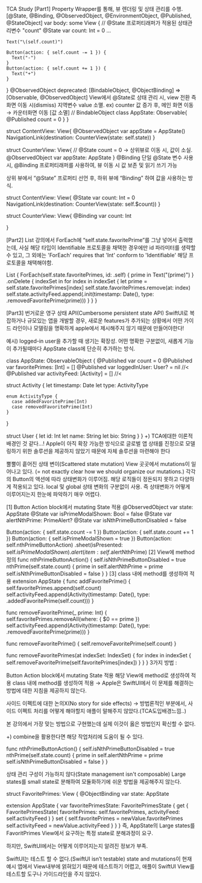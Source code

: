 TCA Study
[Part1]
Property Wrapper를 통해, 뷰 렌더링 및 상태 관리를 수행.
[@State, @Binding, @ObservedObject, @EnvironmentObject, @Published, @StateObject]
var body: some View {
    // @State 프로퍼티래퍼가 적용된 상태관리변수 "count"
    @State var count: Int = 0
     ...

    Text("\(self.count)")

    Button(action: { self.count -= 1 }) {
      Text("-")
    }
    Button(action: { self.count += 1 }) {
      Text("+")
    }
}
@ObservedObject
deprecated: [BindableObject, @ObjectBinding] ⇒ [Observable, @ObservedObject]
View에서 @State로 상태 관리 시, view 전환 즉 화면 이동 시(dismiss) 지역변수 value 소멸.
ex) counter 값 증가 후, 메인 화면 이동 → 카운터화면 이동 [값 소멸]
// BindableObject
class AppState: Observable{
    @Published count = 0 
    }
}

struct ContentView: View{
 @ObservedObject var appState = AppState()
 NavigationLink(destination: CounterView(state: self.state))
}

struct CounterView: View{
    // @State count = 0 -> 상위뷰로 이동 시, 값이 소실.
    @ObservedObject var appState: AppState
}
@Binding
단일 @State 변수 사용 시, @Binding 프로퍼티래퍼를 사용하여, 뷰 이동 시 값 보존 및 읽기 쓰기 가능

상위 뷰에서 “@State” 프로퍼티 선언 후, 하위 뷰에 “Binding” 하여 값을 사용하는 방식.

struct ContentView: View{
 @State var count: Int = 0
 NavigationLink(destination: CounterView(state: self.$count))
}

struct CounterView: View{
    @Binding var count: Int
    
}

[Part2]
List
강의에서 ForEach에 “self.state.favoritePrime”를 그냥 넣어서 출력했는데, 사실 해당 타입이 Identifiable 프로토콜을 채택한 경우에만 id 파라미터를 생략할 수 있고, 그 외에는 'ForEach' requires that 'Int' conform to 'Identifiable' 해당 프로토콜을 채택해야함.

List {
      ForEach(self.state.favoritePrimes, id: \.self) { prime in
        Text("\(prime)")
      }
      .onDelete { indexSet in
        for index in indexSet {
          let prime = self.state.favoritePrimes[index]
          self.state.favoritePrimes.remove(at: index)
          self.state.activityFeed.append(.init(timestamp: Date(), type: .removedFavoritePrime(prime)))
        }
      }
    }

[Part3]
번거로운 영구 상태 API(Cumbersome persistent state API)
SwiftUI로 복잡하거나 규모있는 앱을 개발할 경우, 새로운 features가 추가되는 상황에서 어떤 가이드 라인이나 모델링을 명확하게 apple에서 제시해주지 않기 때문에 만들어야한다!

예시) logged-in user을 추가할 때 생기는 확장성. 어떤 명확한 구분없이, 새롭게 기능이 추가될때마다 AppState class에 단순히 추가하는 방식.

class AppState: ObservableObject {
  @Published var count = 0
  @Published var favoritePrimes: [Int] = []
  @Published var loggedInUser: User? = nil //< 
  @Published var activityFeed: [Activity] = [] //<

  struct Activity {
    let timestamp: Date
    let type: ActivityType

    enum ActivityType {
      case addedFavoritePrime(Int)
      case removedFavoritePrime(Int)
    }
  }

  struct User {
    let id: Int
    let name: String
    let bio: String
  }
}
+) TCA에대한 이론적 배경인 것 같다…! Apple이 아직 확장 가능한 방식으로 글로벌 앱 상태를 진정으로 모델링하기 위한 솔루션을 제공하지 않았기 때문에 자체 솔루션을 마련해야 한다


뿔뿔이 흩어진 상태 변이(Scattered state mutation)
View 곳곳에서 mutations이 일어나고 있다. (= not exactly clear how we should organize our mutations.) 각각의 Button의 액션에 따라 상태변화가 이루어짐. 해당 로직들이 정돈되지 못하고 다양하게 적용되고 있다. local 및 global 상태 변화의 구분없이 사용. 즉 상태변화가 어떻게 이루어지는지 한눈에 파악하기 매우 어렵다.

[1] Button Action block에서 mutating State 적용
@ObservedObject var state: AppState
@State var isPrimeModalShown: Bool = false
@State var alertNthPrime: PrimeAlert?
@State var isNthPrimeButtonDisabled = false

Button(action: { self.state.count -= 1 }) 
Button(action: { self.state.count += 1 }) 
Button(action: { self.isPrimeModalShown = true }) 
Button(action: self.nthPrimeButtonAction)
  .sheet(isPresented: self.$isPrimeModalShown) 
  .alert(item: self.$alertNthPrime) 
[2] View에 method 정의
func nthPrimeButtonAction() {
  self.isNthPrimeButtonDisabled = true
  nthPrime(self.state.count) { prime in
    self.alertNthPrime = prime
    self.isNthPrimeButtonDisabled = false
  }
}
[3] class 내에 method를 생성하여 적용
extension AppState {
  func addFavoritePrime() {
    self.favoritePrimes.append(self.count)
    self.activityFeed.append(Activity(timestamp: Date(), type: .addedFavoritePrime(self.count)))
  }

  func removeFavoritePrime(_ prime: Int) {
    self.favoritePrimes.removeAll(where: { $0 == prime })
    self.activityFeed.append(Activity(timestamp: Date(), type: .removedFavoritePrime(prime)))
  }

  func removeFavoritePrime() {
    self.removeFavoritePrime(self.count)
  }

  func removeFavoritePrimes(at indexSet: IndexSet) {
    for index in indexSet {
      self.removeFavoritePrime(self.favoritePrimes[index])
    }
  }
}
3가지 방법 :

Button Action block에서 mutating State 적용
해당 View에 method로 생성하여 적용
class 내에 method를 생성하여 적용
→ Apple은 SwiftUI에서 이 문제를 해결하는 방법에 대한 지침을 제공하지 않는다.


사이드 이펙트에 대한 논의X(No story for side effects)
→ 방법론적인 부분에서, 사이드 이펙트 처리를 어떻게 해야할지 애플이 말해주지 않았다.(TCA도입배경느낌..)

본 강의에서 가장 맞는 방법으로 구현했는데 실제 이것이 옳은 방법인지 확신할 수 없다.

+) combine을 활용한다면 해당 작업처리에 도움이 될 수 있다.

func nthPrimeButtonAction() {
  self.isNthPrimeButtonDisabled = true
  nthPrime(self.state.count) { prime in
    self.alertNthPrime = prime
    self.isNthPrimeButtonDisabled = false
  }
}

상태 관리 구성이 가능하지 않다(State management isn't composable)
Large states를 small state로 분해하여 모듈화하기에 쉬운 방법을 제공해주지 않는다.

struct FavoritePrimes: View {
  @ObjectBinding var state: AppState
  
  extension AppState {
  var favoritePrimesState: FavoritePrimesState {
    get {
      FavoritePrimesState(
        favoritePrimes: self.favoritePrimes,
        activityFeed: self.activityFeed
      )
    }
    set {
      self.favoritePrimes = newValue.favoritePrimes
      self.activityFeed = newValue.activityFeed
    }
  }
}
즉, AppState의 Large states를 FavoritPrimes View에서 요구하는 특정 state로 분해과정이 요구.

하지만, SwiftUI에서는 어떻게 이루어지는지 알려진 정보가 부족.


SwiftUI는 테스트 할 수 없다.(SwiftUI isn’t testable)
state and mutations이 현재 예시 앱에서 View내부에 얽혀있기 때문에 테스트하기 어렵고, 애플이 SwiftUI View를 테스트할 도구나 가이드라인을 주지 않았다.
